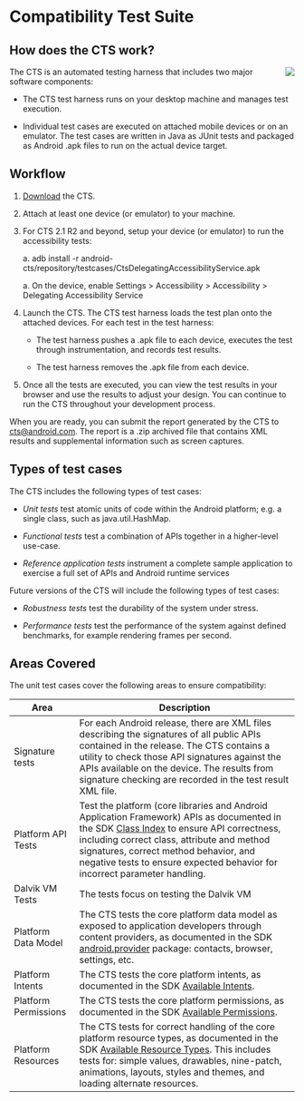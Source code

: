 <!--
   Copyright 2010 The Android Open Source Project 

   Licensed under the Apache License, Version 2.0 (the "License"); 
   you may not use this file except in compliance with the License.
   You may obtain a copy of the License at

       http://www.apache.org/licenses/LICENSE-2.0

   Unless required by applicable law or agreed to in writing, software
   distributed under the License is distributed on an "AS IS" BASIS,
   WITHOUT WARRANTIES OR CONDITIONS OF ANY KIND, either express or implied.
   See the License for the specific language governing permissions and
   limitations under the License.
-->

# Compatibility Test Suite #

## How does the CTS work? ##

<div style="float: right">
    <img src="/images/cts-0.png">
</div>

The CTS is an automated testing harness that includes two major software components:

- The CTS test harness runs on your desktop machine and manages test execution.

- Individual test cases are executed on attached mobile devices or on an
emulator. The test cases are written in Java as JUnit tests and packaged as
Android .apk files to run on the actual device target.

## Workflow ##

1. [Download](downloads.html) the CTS.

1. Attach at least one device (or emulator) to your machine.

1. For CTS 2.1 R2 and beyond, setup your device (or emulator) to run the accessibility tests:

    a. adb install -r android-cts/repository/testcases/CtsDelegatingAccessibilityService.apk

    a. On the device, enable Settings > Accessibility > Accessibility > Delegating Accessibility Service

1. Launch the CTS. The CTS test harness loads the test plan onto the attached devices. For each test in the test harness:

    - The test harness pushes a .apk file to each device, executes the test through instrumentation, and records test results.

    - The test harness removes the .apk file from each device.

1. Once all the tests are executed, you can view the test results in your browser and use the results to adjust your design. You can continue to run the CTS throughout your development process.

When you are ready, you can submit the report generated by the CTS to cts@android.com. The report is a .zip archived file that contains XML results and supplemental information such as screen captures.

## Types of test cases ##

The CTS includes the following types of test cases:

- *Unit tests* test atomic units of code within the Android platform; e.g. a single class, such as java.util.HashMap.

- *Functional tests* test a combination of APIs together in a higher-level use-case.

- *Reference application tests* instrument a complete sample application to exercise a full set of APIs and Android runtime services

Future versions of the CTS will include the following types of test cases:

- *Robustness tests* test the durability of the system under stress.

- *Performance tests* test the performance of the system against defined benchmarks, for example rendering frames per second.

## Areas Covered ##

The unit test cases cover the following areas to ensure compatibility:

Area | Description 
-----|-------------
Signature tests  |  For each Android release, there are XML files describing the signatures of all public APIs contained in the release. The CTS contains a utility to check those API signatures against the APIs available on the device. The results from signature checking are recorded in the test result XML file.
Platform API Tests  |  Test the platform (core libraries and Android Application Framework) APIs as documented in the SDK [Class Index](http://code.google.com/android/reference/classes.html) to ensure API correctness, including correct class, attribute and method signatures, correct method behavior, and negative tests to ensure expected behavior for incorrect parameter handling.
Dalvik VM Tests  |  The tests focus on testing the Dalvik VM
Platform Data Model  |  The CTS tests the core platform data model as exposed to application developers through content providers, as documented in the SDK [android.provider](http://code.google.com/android/reference/android/provider/package-summary.html) package: contacts, browser, settings, etc.
Platform Intents  |  The CTS tests the core platform intents, as documented in the SDK [Available Intents](http://code.google.com/android/reference/available-intents.html).
Platform Permissions  |  The CTS tests the core platform permissions, as documented in the SDK [Available Permissions](http://code.google.com/android/reference/android/Manifest.permission.html).
Platform Resources  |  The CTS tests for correct handling of the core platform resource types, as documented in the SDK [Available Resource Types](http://code.google.com/android/reference/available-resources.html). This includes tests for: simple values, drawables, nine-patch, animations, layouts, styles and themes, and loading alternate resources.

